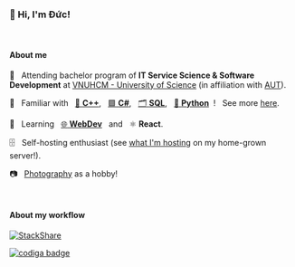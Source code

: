 ### 👋 Hi, I'm Đức!

&nbsp;

#### About me

:school: &nbsp; Attending bachelor program of **IT Service Science & Software Development** at [VNUHCM - University of Science](https://en.hcmus.edu.vn/) (in affiliation with [AUT](https://www.aut.ac.nz/)).

:mechanical_arm: &nbsp; Familiar with &nbsp; [:large_blue_circle: **C++**](https://github.com/itsdmd/University/tree/1.2/CS104/exc/L), &nbsp; [:purple_square: **C#**](https://github.com/itsdmd/University/tree/2.1/CS202/T/final/FinalProject),  &nbsp; [:card_index_dividers: **SQL**](https://github.com/itsdmd/University/tree/2.2/CS203/L), &nbsp; [:snake: **Python**](https://github.com/itsdmd/cymuk) &nbsp;! &nbsp; See more [here](https://stackshare.io/itsdmd/familiar).

:beginner: &nbsp; Learning &nbsp; [:globe_with_meridians: **WebDev**](https://github.com/itsdmd/CS201-Final) &nbsp; and &nbsp; :atom_symbol: **React**.

:file_cabinet: &nbsp; Self-hosting enthusiast (see [what I'm hosting](https://dash.itsdmd.com) on my home-grown server!).

:camera: &nbsp; [Photography](https://500px.com/p/itsdmd) as a hobby!

&nbsp;

#### About my workflow

[![StackShare](http://img.shields.io/badge/tech-stack-0690fa.svg?style=flat)](https://stackshare.io/itsdmd/daily-drivers)

<a href="https://app.codiga.io/hub/user/github">
   <img src="https://api.codiga.io/public/badge/user/github/itsdmd?style=dark" alt="codiga badge" />
</a>

